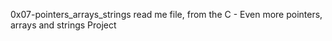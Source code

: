 0x07-pointers_arrays_strings read me file, from the C - Even more pointers, arrays and strings Project

